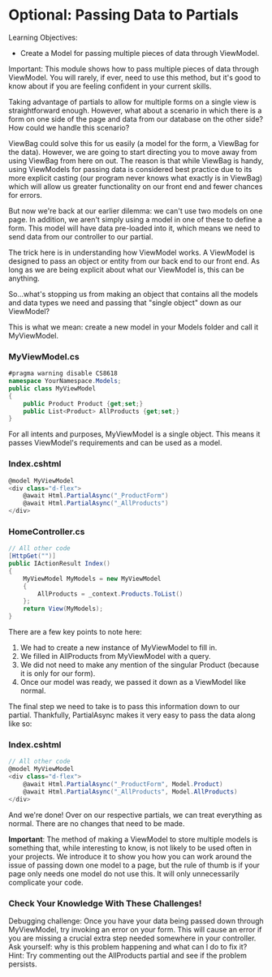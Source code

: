 # Optional: Passing Data to Partials
Learning Objectives:
- Create a Model for passing multiple pieces of data through ViewModel.

Important: This module shows how to pass multiple pieces of data through ViewModel. You will rarely, if ever, need to use this method, but it's good to know about if you are feeling confident in your current skills.

Taking advantage of partials to allow for multiple forms on a single view is straightforward enough. However, what about a scenario in which there is a form on one side of the page and data from our database on the other side? How could we handle this scenario?

ViewBag could solve this for us easily (a model for the form, a ViewBag for the data). However, we are going to start directing you to move away from using ViewBag from here on out. The reason is that while ViewBag is handy, using ViewModels for passing data is considered best practice due to its more explicit casting (our program never knows what exactly is in ViewBag) which will allow us greater functionality on our front end and fewer chances for errors.

But now we're back at our earlier dilemma: we can't use two models on one page. In addition, we aren't simply using a model in one of these to define a form. This model will have data pre-loaded into it, which means we need to send data from our controller to our partial.

The trick here is in understanding how ViewModel works. A ViewModel is designed to pass an object or entity from our back end to our front end. As long as we are being explicit about what our ViewModel is, this can be anything.

So...what's stopping us from making an object that contains all the models and data types we need and passing that "single object" down as our ViewModel?

This is what we mean: create a new model in your Models folder and call it MyViewModel.

### MyViewModel.cs
```cs 
#pragma warning disable CS8618
namespace YourNamespace.Models;
public class MyViewModel
{    
    public Product Product {get;set;}    
    public List<Product> AllProducts {get;set;}
}
```
For all intents and purposes, MyViewModel is a single object. This means it passes ViewModel's requirements and can be used as a model.

### Index.cshtml
```cs 
@model MyViewModel
<div class="d-flex">
    @await Html.PartialAsync("_ProductForm")
    @await Html.PartialAsync("_AllProducts")
</div>
```

### HomeController.cs
```cs 
// All other code
[HttpGet("")]    
public IActionResult Index()    
{   
    MyViewModel MyModels = new MyViewModel
    {
        AllProducts = _context.Products.ToList()
    };     
    return View(MyModels);    
}
```

There are a few key points to note here:

1. We had to create a new instance of MyViewModel to fill in.
2. We filled in AllProducts from MyViewModel with a query.
3. We did not need to make any mention of the singular Product (because it is only for our form).
4. Once our model was ready, we passed it down as a ViewModel like normal.

The final step we need to take is to pass this information down to our partial. Thankfully, PartialAsync makes it very easy to pass the data along like so:

### Index.cshtml
```cs 
// All other code
@model MyViewModel
<div class="d-flex">
    @await Html.PartialAsync("_ProductForm", Model.Product)
    @await Html.PartialAsync("_AllProducts", Model.AllProducts)
</div>
```

And we're done! Over on our respective partials, we can treat everything as normal. There are no changes that need to be made.

**Important**: The method of making a ViewModel to store multiple models is something that, while interesting to know, is not likely to be used often in your projects. We introduce it to show you how you can work around the issue of passing down one model to a page, but the rule of thumb is if your page only needs one model do not use this. It will only unnecessarily complicate your code.

### Check Your Knowledge With These Challenges!
Debugging challenge: Once you have your data being passed down through MyViewModel, try invoking an error on your form. This will cause an error if you are missing a crucial extra step needed somewhere in your controller. Ask yourself: why is this problem happening and what can I do to fix it?
Hint: Try commenting out the AllProducts partial and see if the problem persists.





